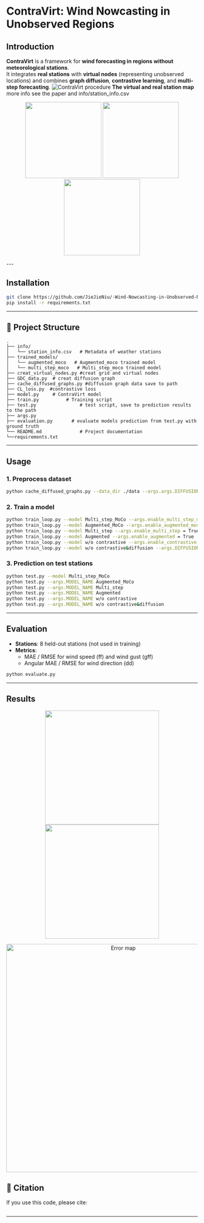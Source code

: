 #  ContraVirt: Wind Nowcasting in Unobserved Regions

##  Introduction
**ContraVirt** is a framework for **wind forecasting in regions without meteorological stations**.  
It integrates **real stations** with **virtual nodes** (representing unobserved locations) and combines **graph diffusion**, **contrastive learning**, and **multi-step forecasting**.
![ContraVirt procedure](graphs/process.png)
**The virtual and real station map** more info see the paper and info/station_info.csv
<p align="center">
  <img src="graphs/stations.png" width="200"/>
  <img src="graphs/train.png" width="200"/>
  <img src="graphs/test.png" width="200"/>
</p>
---

##  Installation
```bash
git clone https://github.com/JieJieNiu/-Wind-Nowcasting-in-Unobserved-Regions.git
pip install -r requirements.txt
```
---


## 📂 Project Structure
```
.
├── info/ 
│   └── station_info.csv   # Metadata of weather stations
├── trained_models/ 
│   └── augmented_moco   # Augmented_moco trained model
│   └── multi_step_moco   # Multi_step_moco trained model
├── creat_virtual_nodes.py #creat grid and virtual nodes
├── GDC_data.py  # creat diffusion graph
├── cache_diffused_graphs.py #diffusion graph data save to path
├── CL_loss.py  #contrastive loss
├── model.py     # ContraVirt model     
├── train.py          # Training script
├── test.py                # test script, save to prediction results to the path
├── args.py                
├── evaluation.py       # evaluate models prediction from test.py with ground truth
└── README.md              # Project documentation
└──requirements.txt            

```
---

##  Usage

### 1. Preprocess dataset
```bash
python cache_diffused_graphs.py --data_dir ./data --args.args.DIFFUSION_METHOD="ppr"
```

### 2. Train a model
```bash
python train_loop.py --model Multi_step_MoCo --args.enable_multi_step_moco = True --epochs 200 --batch_size 32
python train_loop.py --model Augmented_MoCo --args.enable_augmented_moco = True --epochs 200 --batch_size 32
python train_loop.py --model Multi_step --args.enable_multi_step = True --epochs 200 --batch_size 32
python train_loop.py --model Augmented --args.enable_augmented = True --epochs 200 --batch_size 32
python train_loop.py --model w/o contrastive --args.enable_contrastive = False --epochs 200 --batch_size 32
python train_loop.py --model w/o contrastive&diffusion --args.DIFFUSION_METHOD="raw" --args.enable_contrastive = False --epochs 200 --batch_size 32
```

### 3. Prediction on test stations
```bash
python test.py --model Multi_step_MoCo
python test.py --args.MODEL_NAME Augmented_MoCo 
python test.py --args.MODEL_NAME Multi_step 
python test.py --args.MODEL_NAME Augmented
python test.py --args.MODEL_NAME w/o contrastive
python test.py --args.MODEL_NAME w/o contrastive&diffusion
```

---

##  Evaluation
- **Stations**: 8 held-out stations (not used in training)  
- **Metrics**:  
  - MAE / RMSE for wind speed (ff) and wind gust (gff)  
  - Angular MAE / RMSE for wind direction (dd) 
```bash
python evaluate.py
```
---
## Results
<p align="center">
  <img src="graphs/maermse.png" width="300"/>
  <img src="graphs/leadtime.png" width="300"/>
</p>

<p align="center">
  <img src="graphs/station_error.png" alt="Error map" width="600">
</p>


## 📜 Citation
If you use this code, please cite:
```bibtex

```

---

